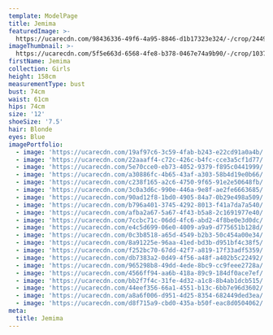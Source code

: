 ```yaml
---
template: ModelPage
title: Jemima
featuredImage: >-
  https://ucarecdn.com/98436336-49f6-4a95-8846-d1b17323e324/-/crop/2449x1148/0,0/-/preview/
imageThumbnail: >-
  https://ucarecdn.com/5f5e663d-6568-4fe8-b378-0467e74a9b90/-/crop/1037x1523/395,0/-/preview/
firstName: Jemima
collection: Girls
height: 158cm
measurementType: bust
bust: 74cm
waist: 61cm
hips: 74cm
size: '12'
shoeSize: '7.5'
hair: Blonde
eyes: Blue
imagePortfolio:
  - image: 'https://ucarecdn.com/19af97c6-3c59-4fab-b243-e22cd91a0a4b/'
  - image: 'https://ucarecdn.com/22aaaff4-c72c-426c-b4fc-cce3a5cf1d77/'
  - image: 'https://ucarecdn.com/5e70cce0-eb73-4052-9379-f895c0441999/'
  - image: 'https://ucarecdn.com/a30886fc-4b65-43af-a303-58b4d19e0b66/'
  - image: 'https://ucarecdn.com/c238f165-a2c6-4750-9f65-91e2e50648fb/'
  - image: 'https://ucarecdn.com/3c0a3d6c-990e-446a-9e8f-ae2fe6663685/'
  - image: 'https://ucarecdn.com/90ad12f8-1bd0-4905-84a7-0b29e498a509/'
  - image: 'https://ucarecdn.com/b796a401-3745-4292-8013-f41a7da7a540/'
  - image: 'https://ucarecdn.com/afba2a67-5a67-4f43-b5a8-2c1691977e40/'
  - image: 'https://ucarecdn.com/7ccbc71c-06dd-4fc6-abd2-4f8be0e3d0dc/'
  - image: 'https://ucarecdn.com/e4c5d699-06e0-4009-a9a9-d775651b128d/'
  - image: 'https://ucarecdn.com/0c3b8518-a65d-4549-b2b3-50c454a00e34/'
  - image: 'https://ucarecdn.com/8a91225e-96aa-41ed-bd3b-d951bf4c38f5/'
  - image: 'https://ucarecdn.com/f252bc70-67dd-42f7-a819-17f33adf5359/'
  - image: 'https://ucarecdn.com/db7383a2-0d49-4f56-a48f-a402b5c22492/'
  - image: 'https://ucarecdn.com/965298b8-49dd-4ede-8bc9-cc9feee2728a/'
  - image: 'https://ucarecdn.com/4566ff94-aa6b-418a-89c9-184df0ace7ef/'
  - image: 'https://ucarecdn.com/bb2f7f4c-31fe-4d32-a1c8-8b4ab1dcb515/'
  - image: 'https://ucarecdn.com/44eef356-66a1-4551-b13c-6bb7e96d3602/'
  - image: 'https://ucarecdn.com/a8a6f006-d951-4d25-8354-682449ded3ea/'
  - image: 'https://ucarecdn.com/d8f715a9-cbd0-435a-b50f-eac8d0504062/'
meta:
  title: Jemima
---
```


